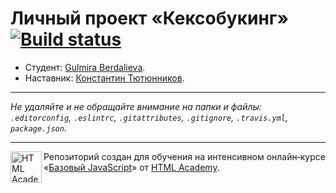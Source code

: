 # Личный проект «Кексобукинг» [![Build status][travis-image]][travis-url]

* Студент: [Gulmira Berdalieva](https://up.htmlacademy.ru/javascript/9/user/372521).
* Наставник: [Константин Тютюнников](https://htmlacademy.ru/profile/id406121).

---

_Не удаляйте и не обращайте внимание на папки и файлы:_<br>
_`.editorconfig`, `.eslintrc`, `.gitattributes`, `.gitignore`, `.travis.yml`, `package.json`._

---

<a href="https://htmlacademy.ru/intensive/javascript"><img align="left" width="50" height="50" title="HTML Academy" src="https://up.htmlacademy.ru/static/img/intensive/javascript/logo-for-github.svg"></a>

Репозиторий создан для обучения на интенсивном онлайн‑курсе «[Базовый JavaScript](https://htmlacademy.ru/intensive/javascript)» от [HTML Academy](https://htmlacademy.ru).

[travis-image]: https://travis-ci.org/htmlacademy-javascript/372521-keksobooking.svg?branch=master
[travis-url]: https://travis-ci.org/htmlacademy-javascript/372521-keksobooking
